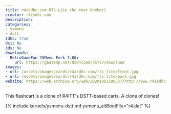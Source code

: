 ```yaml
---
title: r4isdhc.com RTS Lite (No Year Number)
creator: r4isdhc.com
description:
categories:
- ysmenu
- dstt
sdhc: true
dsi: No
3ds: No
downloads:
  RetroGameFan YSMenu Fork 7.06:
    url: https://gbatemp.net/download/35737/download
images:
- url: /assets/images/cards/r4isdhc-com/rts-lite/front.jpg
- url: /assets/images/cards/r4isdhc-com/rts-lite/back.jpg
website: https://web.archive.org/web/20201001180537/http://www.r4isdhc.com/
---
```


This flashcart is a clone of R4iTT's DSTT-based carts. A clone of clones!

{% include kernels/ysmenu-dstt.md ysmenu_altBootFile="r4.dat" %}
